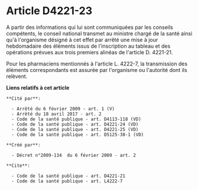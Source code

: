 # Article D4221-23

A partir des informations qui lui sont communiquées par les conseils compétents, le conseil national transmet au ministre
chargé de la santé ainsi qu'à l'organisme désigné à cet effet par arrêté une mise à jour hebdomadaire des éléments issus de
l'inscription au tableau et des opérations prévues aux trois premiers alinéas de l'article D. 4221-21. 

Pour les pharmaciens mentionnés à l'article L. 4222-7, la transmission des éléments correspondants est assurée par
l'organisme ou l'autorité dont ils relèvent.

**Liens relatifs à cet article**

	**Cité par**:

	  - Arrêté du 6 février 2009 - art. 1 (V)
	  - Arrêté du 18 avril 2017 - art. 2
	  - Code de la santé publique - art. D4113-118 (VD)
	  - Code de la santé publique - art. D4221-24 (VD)
	  - Code de la santé publique - art. D4221-25 (VD)
	  - Code de la santé publique - art. D5125-38-1 (VD)

	**Créé par**:

	  - Décret n°2009-134  du 6 février 2009 - art. 2

	**Cite**:

	  - Code de la santé publique - art. D4221-21
	  - Code de la santé publique - art. L4222-7
